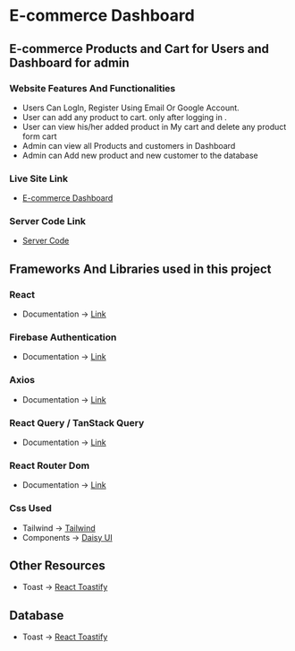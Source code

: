 # E-commerce Dashboard

## E-commerce Products and Cart for Users and Dashboard for admin


### Website Features And Functionalities
* Users Can LogIn, Register Using Email Or Google Account.
* User can add any product to cart. only after logging in .
* User can view his/her added product in My cart and delete any product form cart
* Admin can view all Products and customers in Dashboard
* Admin can Add new product and new customer to the database


### Live Site Link
* [E-commerce Dashboard](https://ecommerce-dashboard-7efbb.web.app/)

### Server Code Link
* [Server Code](https://github.com/anowarzz/ecommerce-dashboard-server)


## Frameworks And Libraries used in this project

### React
* Documentation -> [Link](https://reactjs.org/)

### Firebase Authentication
* Documentation -> [Link](https://firebase.google.com/)

### Axios
* Documentation -> [Link](https://axios-http.com/docs/intro)

### React Query / TanStack Query
* Documentation -> [Link](https://react-query-v3.tanstack.com/overview)

### React Router Dom 
* Documentation -> [Link](https://reactrouter.com/en/main/start/overview)


### Css  Used 
* Tailwind -> [Tailwind](https://tailwindcss.com/)
* Components ->  [Daisy UI](https://daisyui.com/)



## Other Resources
* Toast -> [React Toastify](https://www.npmjs.com/package/react-toastify)


## Database
* Toast -> [React Toastify](https://www.mongodb.com/)

